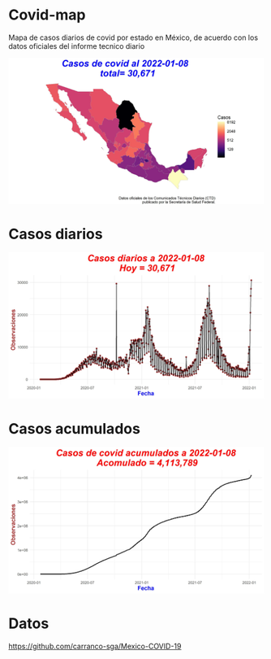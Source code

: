 # Covid-map
Mapa de casos diarios de covid por estado en México, de acuerdo con los datos oficiales del informe tecnico diario 

![Alt text](https://raw.githubusercontent.com/RamiroBelmarM/Covid-map/main/casos_covid.jpg)

# Casos diarios

![Alt text](https://raw.githubusercontent.com/RamiroBelmarM/Covid-map/main/diarios_covid.jpg)

# Casos acumulados

![Alt text](https://raw.githubusercontent.com/RamiroBelmarM/Covid-map/main/acumulados_covid.jpg)


# Datos
https://github.com/carranco-sga/Mexico-COVID-19
